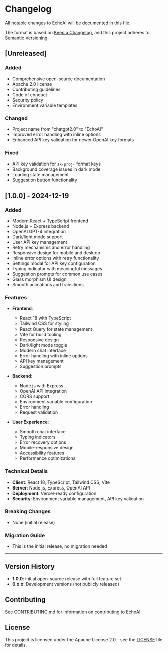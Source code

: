 # Changelog

All notable changes to EchoAI will be documented in this file.

The format is based on [Keep a Changelog](https://keepachangelog.com/en/1.0.0/),
and this project adheres to [Semantic Versioning](https://semver.org/spec/v2.0.0.html).

## [Unreleased]

### Added

- Comprehensive open-source documentation
- Apache 2.0 license
- Contributing guidelines
- Code of conduct
- Security policy
- Environment variable templates

### Changed

- Project name from "chatgpt2.0" to "EchoAI"
- Improved error handling with inline options
- Enhanced API key validation for newer OpenAI key formats

### Fixed

- API key validation for `sk-proj-` format keys
- Background coverage issues in dark mode
- Loading state management
- Suggestion button functionality

## [1.0.0] - 2024-12-19

### Added

- Modern React + TypeScript frontend
- Node.js + Express backend
- OpenAI GPT-4 integration
- Dark/light mode support
- User API key management
- Retry mechanisms and error handling
- Responsive design for mobile and desktop
- Inline error options with retry functionality
- Settings modal for API key configuration
- Typing indicator with meaningful messages
- Suggestion prompts for common use cases
- Glass morphism UI design
- Smooth animations and transitions

### Features

- **Frontend**:

  - React 18 with TypeScript
  - Tailwind CSS for styling
  - React Query for state management
  - Vite for build tooling
  - Responsive design
  - Dark/light mode toggle
  - Modern chat interface
  - Error handling with inline options
  - API key management
  - Suggestion prompts

- **Backend**:

  - Node.js with Express
  - OpenAI API integration
  - CORS support
  - Environment variable configuration
  - Error handling
  - Request validation

- **User Experience**:
  - Smooth chat interface
  - Typing indicators
  - Error recovery options
  - Mobile-responsive design
  - Accessibility features
  - Performance optimizations

### Technical Details

- **Client**: React 18, TypeScript, Tailwind CSS, Vite
- **Server**: Node.js, Express, OpenAI API
- **Deployment**: Vercel-ready configuration
- **Security**: Environment variable management, API key validation

### Breaking Changes

- None (initial release)

### Migration Guide

- This is the initial release, no migration needed

---

## Version History

- **1.0.0**: Initial open-source release with full feature set
- **0.x.x**: Development versions (not publicly released)

## Contributing

See [CONTRIBUTING.md](CONTRIBUTING.md) for information on contributing to EchoAI.

## License

This project is licensed under the Apache License 2.0 - see the [LICENSE](LICENSE) file for details.
